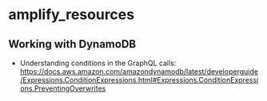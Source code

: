 # amplify_resources


## Working with DynamoDB

* Understanding conditions in the GraphQL calls: https://docs.aws.amazon.com/amazondynamodb/latest/developerguide/Expressions.ConditionExpressions.html#Expressions.ConditionExpressions.PreventingOverwrites

